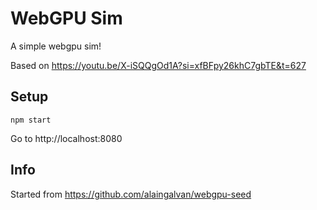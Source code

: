 # WebGPU Sim

A simple webgpu sim!

Based on https://youtu.be/X-iSQQgOd1A?si=xfBFpy26khC7gbTE&t=627

## Setup

```
npm start
```

Go to http://localhost:8080

## Info

Started from https://github.com/alaingalvan/webgpu-seed
